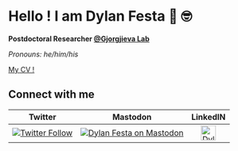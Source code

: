 # Hello ! I am Dylan Festa 👋 🤓

**Postdoctoral Researcher [@Gjorgjieva Lab](https://www1.ls.tum.de/compneuro/home/)**

*Pronouns: he/him/his*

[My CV !](https://github.com/dylanfesta/dylanfesta/raw/master/static/FestaD_cv.pdf)

## Connect with me

| Twitter | Mastodon | LinkedIN |
| :-----: | :----: | :-------: |
[![Twitter Follow](https://img.shields.io/twitter/follow/dylanfesta.svg?style=social)](https://twitter.com/dylanfesta) | <a rel="me" href="https://scholar.social/@dylanfesta"> <img align="center" alt="Dylan Festa on Mastodon" src="https://img.shields.io/badge/-@dylanfesta@scholar.social-%232B90D9?style=flat-square&logo=mastodon&logoColor=white"/> </a>| <a href="https://www.linkedin.com/in/dylanfesta/">  <img align="center" alt="Dylan Festa Linkedin" width="30px" src="https://firebasestorage.googleapis.com/v0/b/github--images.appspot.com/o/Github%20images%2Flinkedin.svg?alt=media&token=0e662ab8-db11-475a-9c43-18d89bcdfde0" />
</a> 

<!--
- 🔭 I’m currently working on ...
- 🌱 I’m currently learning ...
- 👯 I’m looking to collaborate on ...
- 🤔 I’m looking for help with ...
- 💬 Ask me about ...
- 📫 How to reach me: ...
- 😄 Pronouns: ...
- ⚡ Fun fact: ...
-->
